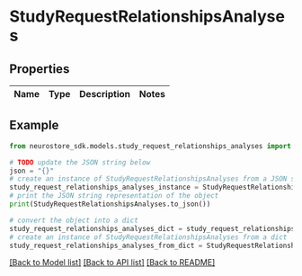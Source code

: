 # StudyRequestRelationshipsAnalyses


## Properties

Name | Type | Description | Notes
------------ | ------------- | ------------- | -------------

## Example

```python
from neurostore_sdk.models.study_request_relationships_analyses import StudyRequestRelationshipsAnalyses

# TODO update the JSON string below
json = "{}"
# create an instance of StudyRequestRelationshipsAnalyses from a JSON string
study_request_relationships_analyses_instance = StudyRequestRelationshipsAnalyses.from_json(json)
# print the JSON string representation of the object
print(StudyRequestRelationshipsAnalyses.to_json())

# convert the object into a dict
study_request_relationships_analyses_dict = study_request_relationships_analyses_instance.to_dict()
# create an instance of StudyRequestRelationshipsAnalyses from a dict
study_request_relationships_analyses_from_dict = StudyRequestRelationshipsAnalyses.from_dict(study_request_relationships_analyses_dict)
```
[[Back to Model list]](../README.md#documentation-for-models) [[Back to API list]](../README.md#documentation-for-api-endpoints) [[Back to README]](../README.md)


